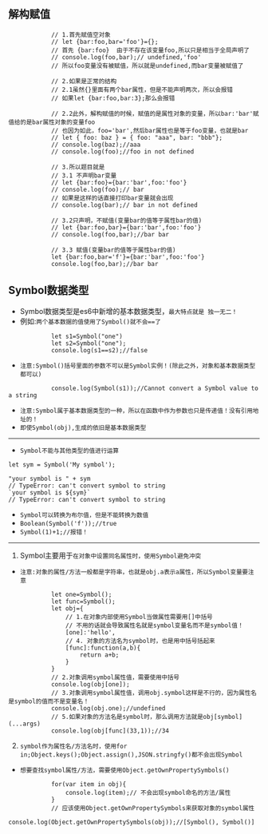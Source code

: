 ## 解构赋值
```
			// 1.首先赋值空对象
			// let {bar:foo,bar='foo'}={};
			// 首先 {bar:foo}  由于不存在该变量foo,所以只是相当于全局声明了
			// console.log(foo,bar);// undefined,'foo'
			// 所以foo变量没有被赋值，所以就是undefined,而bar变量被赋值了
			
			// 2.如果是正常的结构
			// 2.1虽然{}里面有两个bar属性，但是不能声明两次，所以会报错
			// 如果let {bar:foo,bar:3};那么会报错
			
			// 2.2此外，解构赋值的时候，赋值的是属性对象的变量，所以bar:'bar'赋值给的是bar属性对象的变量foo
			// 也因为如此，foo='bar',然后bar属性也是等于foo变量，也就是bar
			// let { foo: baz } = { foo: "aaa", bar: "bbb"};
			// console.log(baz);//aaa 
			// console.log(foo);//foo in not defined
			
			// 3.所以题目就是
			// 3.1 不声明bar变量
			// let {bar:foo}={bar:'bar',foo:'foo'}
			// console.log(foo);// bar
			// 如果是这样的话直接打印bar变量就会出现
			// console.log(bar);// bar in not defined
			
			// 3.2只声明，不赋值(变量bar的值等于属性bar的值)
			// let {bar:foo,bar}={bar:'bar',foo:'foo'}
			// console.log(foo,bar);//bar bar 
			
			// 3.3 赋值(变量bar的值等于属性bar的值)
			let {bar:foo,bar='f'}={bar:'bar',foo:'foo'}
			console.log(foo,bar);//bar bar 
```

## Symbol数据类型
* Symbol数据类型是es6中新增的基本数据类型，`最大特点就是 独一无二！`
* 例如:`两个基本数据的值使用了Symbol()就不会==了`
```
			let s1=Symbol("one")
			let s2=Symbol("one");
			console.log(s1==s2);//false
```
* `注意:Symbol()括号里面的参数不可以是Symbol实例！(除此之外，对象和基本数据类型都可以)`
```
			console.log(Symbol(s1));//Cannot convert a Symbol value to a string
```
* `注意:Symbol属于基本数据类型的一种，所以在函数中作为参数也只是传递值！没有引用地址的！`
* `即使Symbol(obj),生成的依旧是基本数据类型`
---
* `Symbol不能与其他类型的值进行运算`
```
let sym = Symbol('My symbol');

"your symbol is " + sym
// TypeError: can't convert symbol to string
`your symbol is ${sym}`
// TypeError: can't convert symbol to string
```
* `Symbol可以转换为布尔值，但是不能转换为数值`
* `Boolean(Symbol('f'));//true`
* `Symbol(1)+1;//报错！`
---
1. Symbol主要用于`在对象中设置同名属性时，使用Symbol避免冲突`
* `注意:对象的属性/方法一般都是字符串，也就是obj.a表示a属性，所以Symbol变量要注意`
```
			let one=Symbol();
			let func=Symbol();
			let obj={
				// 1.在对象内部使用Symbol当做属性需要用[]中括号
				// 不用的话就会导致属性名就是symbol变量名而不是symbol值！
				[one]:'hello',
				// 4. 对象的方法名为symbol时，也是用中括号括起来
				[func]:function(a,b){
					return a+b;
				}
			}
			// 2.对象调用symbol属性值，需要使用中括号
			console.log(obj[one]);
			// 3.对象调用symbol属性值，调用obj.symbol这样是不行的，因为属性名是symbol的值而不是变量名！
			console.log(obj.one);//undefined
			// 5.如果对象的方法名是symbol时，那么调用方法就是obj[symbol](...args)
			console.log(obj[func](33,1));//34
```
2. `symbol作为属性名/方法名时，使用for in;Object.keys();Object.assign(),JSON.stringfy()都不会出现Symbol`
* `想要查找symbol属性/方法，需要使用Object.getOwnPropertySymbols()`
```
			for(var item in obj){
				console.log(item);// 不会出现symbol命名的方法/属性
			}
			// 应该使用Object.getOwnPropertySymbols来获取对象的symbol属性
			console.log(Object.getOwnPropertySymbols(obj));//[Symbol(), Symbol()]
```
